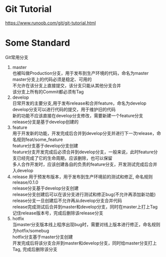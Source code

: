 # Git Tutorial
https://www.runoob.com/git/git-tutorial.html

# Some Standard
Git常用分支  
1. master   
也被叫做Production分支，用于发布到生产环境的代码，命名为master  
master分支上的代码必须是稳定、可用的  
不允许在该分支上直接提交，该分支只能从其他分支合并  
该分支上所有的Commit都必须有Tag  
2. develop  
日常开发的主要分支,用于发布release和合并feature，命名为develop  
develop分支可以进行代码的提交，用于维护旧的代码  
新的功能不应该直接在develop分支修改，需要新建一个feature分支  
release分支是基于develop创建的  
3. feature  
用于开发新的功能，开发完成后合并到develop分支并进行下一次release，命名规则feat/some_feature  
feature分支基于develop分支创建  
feature分支开发完成后必须合并到develop分支，一般来说，此时feature分支已经完成了它的生命周期，应该删除，也可以保留  
多人合作开发时，应该创建各自的负责的feature分支，开发测试完成后合并入develop  
4. release
用于预发布版本，用于发布到生产环境前的测试和修正, 命名规则release/0.1.0  
release分支基于develop分支创建  
release分支创建后可以在该分支进行测试和修正bug(不允许再添加新功能)  
release分支一旦创建后不允许再从develop分支合并代码  
release完成测试后合并到master和develop分支，同时在master上打上Tag记住release版本号，完成后删除该release分支  
5. hotfix  
当master分支版本线上程序出现bug时，需要对线上版本进行修正，命名规则为hotfix/somebug  
hotfix分支基于master分支创建  
开发完成后将该分支合并到master和develop分支，同时给master分支打上Tag, 完成后删除该分支  